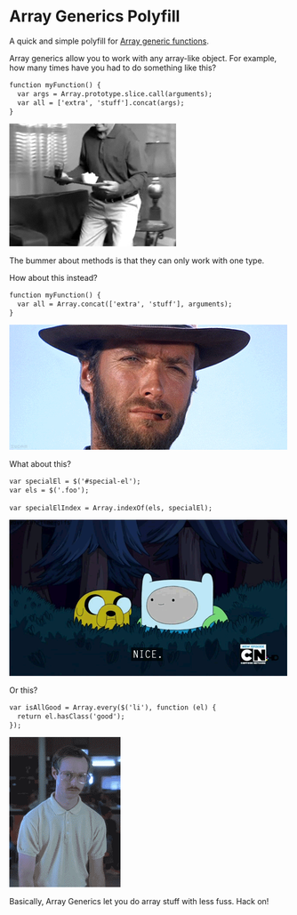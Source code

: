 Array Generics Polyfill
=======================

A quick and simple polyfill for [Array generic functions](https://developer.mozilla.org/en-US/docs/JavaScript/Reference/Global_Objects/Array#Array_generic_methods).

Array generics allow you to work with any array-like object. For example, how many times have you had to do something like this?

    function myFunction() {
      var args = Array.prototype.slice.call(arguments);
      var all = ['extra', 'stuff'].concat(args);
    }

![Lame-o](wheresoda.gif)

The bummer about methods is that they can only work with one type.

How about this instead?

    function myFunction() {
      var all = Array.concat(['extra', 'stuff'], arguments);
    }

![Not bad](clinty.gif)

What about this?

    var specialEl = $('#special-el');
    var els = $('.foo');

    var specialElIndex = Array.indexOf(els, specialEl);

![Nice!](nice.gif)

Or this?

    var isAllGood = Array.every($('li'), function (el) {
      return el.hasClass('good');
    });

![Sweet!](yes.gif)

Basically, Array Generics let you do array stuff with less fuss. Hack on!